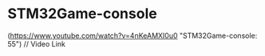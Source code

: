 # STM32Game-console

(https://www.youtube.com/watch?v=4nKeAMXI0u0 "STM32Game-console: 55")    // Video Link
